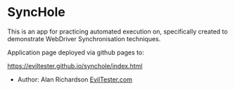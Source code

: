 # SyncHole

This is an app for practicing automated execution on, specifically created to demonstrate WebDriver Synchronisation techniques.

Application page deployed via github pages to:

https://eviltester.github.io/synchole/index.html


- Author:  Alan Richardson [EvilTester.com](https://eviltester.com)